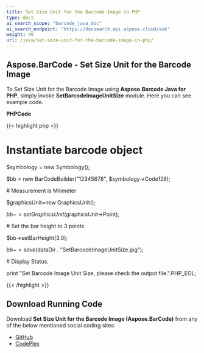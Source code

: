 ```yaml
---
title: Set Size Unit for the Barcode Image in PHP
type: docs
ai_search_scope: "barcode_java_doc"
ai_search_endpoint: "https://docsearch.api.aspose.cloud/ask"
weight: 40
url: /java/set-size-unit-for-the-barcode-image-in-php/
---
```


## **Aspose.BarCode - Set Size Unit for the Barcode Image**
To Set Size Unit for the Barcode Image using **Aspose.Barcode Java for PHP**, simply invoke **SetBarcodeImageUnitSize** module. Here you can see example code.

**PHPCode**

{{< highlight php >}}

 # Instantiate barcode object

$symbology = new Symbology();

$bb = new BarCodeBuilder("12345678", $symbology->Code128);

\# Measurement is Milimeter

$graphicsUnit=new GraphicsUnit();

$bb->setGraphicsUnit($graphicsUnit->Point);

\# Set the bar height to 3 points

$bb->setBarHeight(3.0);

$bb->save($dataDir . "SetBarcodeImageUnitSize.jpg");

\# Display Status.

print "Set Barcode Image Unit Size, please check the output file.".PHP_EOL;

{{< /highlight >}}
## **Download Running Code**
Download **Set Size Unit for the Barcode Image (Aspose.BarCode)** from any of the below mentioned social coding sites:

- [GitHub](https://github.com/aspose-barcode/Aspose.BarCode-for-Java/blob/master/Plugins/Aspose_Barcode_Java_for_PHP/src/aspose/barcode/WorkingWithBarcodeImage/BarcodeImageUtilityFeatures/SetBarcodeImageUnitSize.php)
- [CodePlex](https://asposebarcodejavaphp.codeplex.com/SourceControl/latest#src/aspose/barcode/WorkingWithBarcodeImage/BarcodeImageUtilityFeatures/SetBarcodeImageUnitSize.php)
